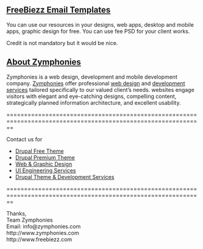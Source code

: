 <h2><a href="http://www.freebiezz.com/">FreeBiezz Email Templates</a></h2>
<p>You can use our resources in your designs, web apps, desktop and mobile apps, graphic design for free. You can use fee PSD for your client works.</p>
<p>Credit is not mandatory but it would be nice.</p>
<h2><a href="http://www.zymphonies.com/">About Zymphonies</a></h2>
<p>Zymphonies is a web design, development and mobile development company. <a href="http://www.zymphonies.com/">Zymphonies</a> offer professional <a href="http://www.zymphonies.com//design-services">web design</a> and <a href="http://www.zymphonies.com//ui-engineering">development services</a> tailored specifically to our valued client’s needs. websites engage visitors with elegant and eye-catching designs, compelling content, strategically planned information architecture, and excellent usability.</p>

==============================================================================================================

<p>Contact us for</p>

<ul> 
	<li><a href="http://www.zymphonies.com/free-themes">Drupal Free Theme</a> </li> 
	<li><a href="http://www.zymphonies.com/premium-theme">Drupal Premium Theme</a> </li> 
	<li><a href="http://www.zymphonies.com//design-services">Web &amp; Graphic Design</a></li> 
	<li><a href="http://www.zymphonies.com//ui-engineering">UI Engineering Services</a></li> 
	<li><a href="http://www.zymphonies.com//drupal-services">Drupal Theme &amp; Development Services</a></li> 
</ul>

==============================================================================================================
<p>Thanks,<br/>Team Zymphonies<br/>Email: info@zymphonies.com<br/>http://www.zymphonies.com<br/>http://www.freebiezz.com</p>
